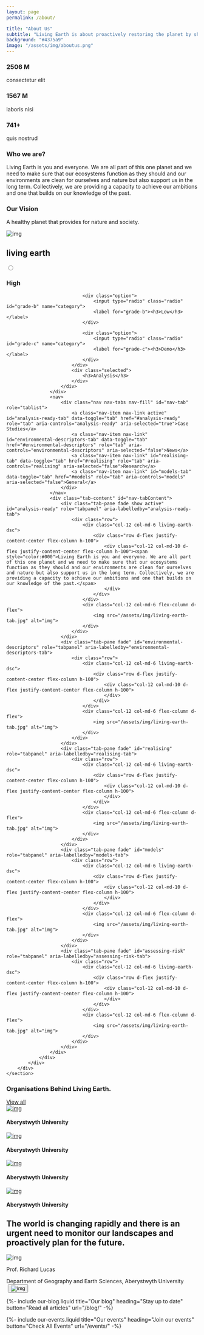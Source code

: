 ```yaml
---
layout: page
permalink: /about/

title: "About Us"
subtitle: "Living Earth is about proactively restoring the planet by sharing knowledge, skills and data."
background: "#4375a9"
image: "/assets/img/aboutus.png"
---
```


<!-- who-we-are-Start -->
<div class="container mb-100">
    <div class="row">
        <div class="col-md-6 col-12 who-we-count">
            <div class="row">
                <div class="col-md-6 col-4">
                    <h3>2506 M</h3>
                    <p>consectetur elit</p>
                </div>
                <div class="col-md-6 col-4">
                    <h3>1567 M</h3>
                    <p>laboris nisi</p>
                </div>
                <div class="col-md-6 col-4">
                    <h3>741+</h3>
                    <p>quis nostrud</p>
                </div>
            </div>
        </div>
        <div class="col-md-6 col-12 who-we-content">
            <h3>Who we are?</h3>
            <p class="mb-4">Living Earth is you and everyone. We are all part of this one planet and we need to make sure that our ecosystems function as they should and our environments are clean for ourselves and nature but also support us in the long term. Collectively, we are providing a capacity to achieve our ambitions and one that builds on our knowledge of the past.</p>
        </div>
    </div>
</div>
<!-- who-we-are-End -->

<!-- our-vision-Start -->
<div class="container mb-100">
    <div class="row our-vision-main">
        <div class="col-12 col-md-6 our-vision-dsc">
            <div class="d-flex justify-content-center flex-column h-100">
                <h3>Our Vision</h3>
                <p>A healthy planet that provides for nature and society. </p>
            </div>
        </div>
        <div class="col-12 col-md-6 flex-column d-flex">
            <img src="/assets/img/office.jpg" alt="img">
        </div>
    </div>
</div>
<!-- our-vision-End -->

<!-- living-earth-Start -->
<div class="container mb-100 living-earth-main">
    <h2 class="common-title-big">living earth</h2>
    <section id="tabs">
        <div class="container">
            <div class="row">
                <div class="col-12 p-0">
                    <div class="data-continent-fillter mb-3">
                        <div class="select-box">
                            <div class="options-container">
                                <div class="option">
                                    <input type="radio" class="radio" id="grade-a" name="category">
                                    <label for="grade-a"><h3>High</h3></label>
                                </div>

                                <div class="option">
                                    <input type="radio" class="radio" id="grade-b" name="category">
                                    <label for="grade-b"><h3>Low</h3></label>
                                </div>

                                <div class="option">
                                    <input type="radio" class="radio" id="grade-c" name="category">
                                    <label for="grade-c"><h3>Demo</h3></label>
                                </div>
                            </div>
                            <div class="selected">
                                <h3>Analysis</h3>
                            </div>
                        </div>
                    </div>
                    <nav>
                        <div class="nav nav-tabs nav-fill" id="nav-tab" role="tablist">
                            <a class="nav-item nav-link active" id="analysis-ready-tab" data-toggle="tab" href="#analysis-ready" role="tab" aria-controls="analysis-ready" aria-selected="true">Case Studies</a>
                            <a class="nav-item nav-link" id="environmental-descriptors-tab" data-toggle="tab" href="#environmental-descriptors" role="tab" aria-controls="environmental-descriptors" aria-selected="false">News</a>
                            <a class="nav-item nav-link" id="realising-tab" data-toggle="tab" href="#realising" role="tab" aria-controls="realising" aria-selected="false">Research</a>
                            <a class="nav-item nav-link" id="models-tab" data-toggle="tab" href="#models" role="tab" aria-controls="models" aria-selected="false">General</a>
                        </div>
                    </nav>
                    <div class="tab-content" id="nav-tabContent">
                        <div class="tab-pane fade show active" id="analysis-ready" role="tabpanel" aria-labelledby="analysis-ready-tab">
                            <div class="row">
                                <div class="col-12 col-md-6 living-earth-dsc">
                                    <div class="row d-flex justify-content-center flex-column h-100">
                                        <div class="col-12 col-md-10 d-flex justify-content-center flex-column h-100"><span style="color:#000">Living Earth is you and everyone. We are all part of this one planet and we need to make sure that our ecosystems function as they should and our environments are clean for ourselves and nature but also support us in the long term. Collectively, we are providing a capacity to achieve our ambitions and one that builds on our knowledge of the past.</span>
                                        </div>
                                    </div>
                                </div>
                                <div class="col-12 col-md-6 flex-column d-flex">
                                    <img src="/assets/img/living-earth-tab.jpg" alt="img">
                                </div>
                            </div>
                        </div>
                        <div class="tab-pane fade" id="environmental-descriptors" role="tabpanel" aria-labelledby="environmental-descriptors-tab">
                            <div class="row">
                                <div class="col-12 col-md-6 living-earth-dsc">
                                    <div class="row d-flex justify-content-center flex-column h-100">
                                        <div class="col-12 col-md-10 d-flex justify-content-center flex-column h-100">
                                        </div>
                                    </div>
                                </div>
                                <div class="col-12 col-md-6 flex-column d-flex">
                                    <img src="/assets/img/living-earth-tab.jpg" alt="img">
                                </div>
                            </div>
                        </div>
                        <div class="tab-pane fade" id="realising" role="tabpanel" aria-labelledby="realising-tab">
                            <div class="row">
                                <div class="col-12 col-md-6 living-earth-dsc">
                                    <div class="row d-flex justify-content-center flex-column h-100">
                                        <div class="col-12 col-md-10 d-flex justify-content-center flex-column h-100">
                                        </div>
                                    </div>
                                </div>
                                <div class="col-12 col-md-6 flex-column d-flex">
                                    <img src="/assets/img/living-earth-tab.jpg" alt="img">
                                </div>
                            </div>
                        </div>
                        <div class="tab-pane fade" id="models" role="tabpanel" aria-labelledby="models-tab">
                            <div class="row">
                                <div class="col-12 col-md-6 living-earth-dsc">
                                    <div class="row d-flex justify-content-center flex-column h-100">
                                        <div class="col-12 col-md-10 d-flex justify-content-center flex-column h-100">
                                        </div>
                                    </div>
                                </div>
                                <div class="col-12 col-md-6 flex-column d-flex">
                                    <img src="/assets/img/living-earth-tab.jpg" alt="img">
                                </div>
                            </div>
                        </div>
                        <div class="tab-pane fade" id="assessing-risk" role="tabpanel" aria-labelledby="assessing-risk-tab">
                            <div class="row">
                                <div class="col-12 col-md-6 living-earth-dsc">
                                    <div class="row d-flex justify-content-center flex-column h-100">
                                        <div class="col-12 col-md-10 d-flex justify-content-center flex-column h-100">
                                        </div>
                                    </div>
                                </div>
                                <div class="col-12 col-md-6 flex-column d-flex">
                                    <img src="/assets/img/living-earth-tab.jpg" alt="img">
                                </div>
                            </div>
                        </div>
                    </div>
                </div>
            </div>
        </div>
    </section>
</div>
<!-- living-earth-End -->

<!-- organisations-earth-Start -->
<div class="container mb-100 organisations-earth">
    <div class="row">
        <div class="col-md-6 col-lg-3 col-12">
            <div class="organisations-earth-inner">
                <div class="organisations-img organisations-content">
                    <h3>Organisations Behind Living Earth.</h3>
                    <a href="#">View all</a>
                </div>
            </div>
        </div>
        <div class="col-md-6 col-lg-3 col-6">
            <div class="organisations-earth-inner">
                <div class="organisations-img">
                    <a href="#"><img src="/assets/img/organisations.png" alt="img"></a>
                </div>
                <div class="organisations-dsc">
                    <h4>Aberystwyth University</h4>
                </div>
            </div>
        </div>
        <div class="col-md-6 col-lg-3 col-6">
            <div class="organisations-earth-inner">
                <div class="organisations-img">
                    <a href="#"><img src="/assets/img/organisations.png" alt="img"></a>
                </div>
                <div class="organisations-dsc">
                    <h4>Aberystwyth University</h4>
                </div>
            </div>
        </div>
        <div class="col-md-6 col-lg-3 col-6">
            <div class="organisations-earth-inner">
                <div class="organisations-img">
                    <a href="#"><img src="/assets/img/organisations.png" alt="img"></a>
                </div>
                <div class="organisations-dsc">
                    <h4>Aberystwyth University</h4>
                </div>
            </div>
        </div>
        <div class="col-md-6 col-lg-3 col-6 organisations-hidden">
            <div class="organisations-earth-inner">
                <div class="organisations-img">
                    <a href="#"><img src="/assets/img/organisations.png" alt="img"></a>
                </div>
                <div class="organisations-dsc">
                    <h4>Aberystwyth University</h4>
                </div>
            </div>
        </div>
    </div>
</div>
<!-- organisations-earth-End -->

<!-- user-details-content-Start -->
<div class="container mb-100">
    <h2 class="common-title-big">The world is changing rapidly and there is an urgent need to monitor our landscapes and proactively plan for the future.</h2>
    <div class="row">
        <div class="col-md-8 col-12">
            <div class="row user-details-content">
                <div class="col-md-2 col-3">
                    <img src="/assets/img/aboutUser.jpg" alt="img">
                </div>
                <div class="col-md-10 col-9 user-details-content-dsc">
                    <p>Prof. Richard Lucas</p>
                    <span>Department of Geography and Earth Sciences, Aberystwyth University</span>
                </div>
            </div>
        </div>
    </div>
</div>
<!-- user-details-ads-content-End -->

<!-- abouts-video-Start -->
<div class="container mb-100">
    <div class="row">
        <div class="col-12 abouts-video-section">
            <img src="/assets/img/abouts-video.jpg" alt="">
            <button type="button">
                <img alt="img" src="/assets/img/play-button.png"/>
            </button>
        </div>
    </div>
</div>
<!-- abouts-video-End -->

{%-
        include our-blog.liquid
        title="Our blog"
        heading="Stay up to date"
        button="Read all articles"
        url="/blog/"
-%}

{%-
        include our-events.liquid
        title="Our events"
        heading="Join our events"
        button="Check All Events"
        url="/events/"
-%}